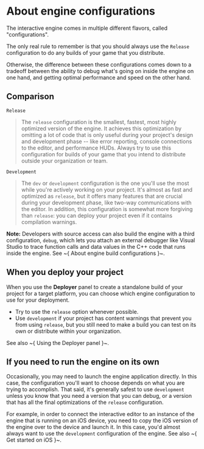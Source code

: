 # About engine configurations

The interactive engine comes in multiple different flavors, called "configurations".

The only real rule to remember is that you should always use the `Release` configuration to do any builds of your game that you distribute.

Otherwise, the difference between these configurations comes down to a tradeoff between the ability to debug what's going on inside the engine on one hand, and getting optimal performance and speed on the other hand.

## Comparison

`Release`

>	The `release` configuration is the smallest, fastest, most highly optimized version of the engine. It achieves this optimization by omitting a lot of code that is only useful during your project's design and development phase -- like error reporting, console connections to the editor, and performance HUDs. Always try to use this configuration for builds of your game that you intend to distribute outside your organization or team.

`Development`

>	The `dev` or `development` configuration is the one you'll use the most while you're actively working on your project. It's almost as fast and optimized as `release`, but it offers many features that are crucial during your development phase, like two-way communications with the editor. In addition, this configuration is somewhat more forgiving than `release`: you can deploy your project even if it contains compilation warnings.

**Note:** Developers with source access can also build the engine with a third configuration, `debug`, which lets you attach an external debugger like Visual Studio to trace function calls and data values in the C++ code that runs inside the engine. See ~{ About engine build configurations }~.

## When you deploy your project

When you use the **Deployer** panel to create a standalone build of your project for a target platform, you can choose which engine configuration to use for your deployment.

-	Try to use the `release` option whenever possible.
-	Use `development` if your project has content warnings that prevent you from using `release`, but you still need to make a build you can test on its own or distribute within your organization.

See also ~{ Using the Deployer panel }~.

## If you need to run the engine on its own

Occasionally, you may need to launch the engine application directly. In this case, the configuration you'll want to choose depends on what you are trying to accomplish. That said, it's generally safest to use `development` unless you know that you need a version that you can debug, or a version that has all the final optimizations of the `release` configuration.

For example, in order to connect the interactive editor to an instance of the engine that is running on an iOS device, you need to copy the iOS version of the engine over to the device and launch it. In this case, you'd almost always want to use the `development` configuration of the engine. See also ~{ Get started on iOS }~.
